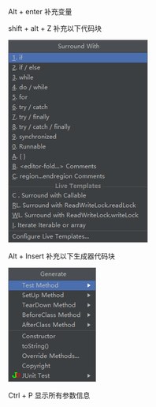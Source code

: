Alt + enter   补充变量

shift + alt + Z  补充以下代码块

![img.png](img.png)

Alt + Insert 补充以下生成器代码块

![img_1.png](img_1.png)

Ctrl + P 显示所有参数信息